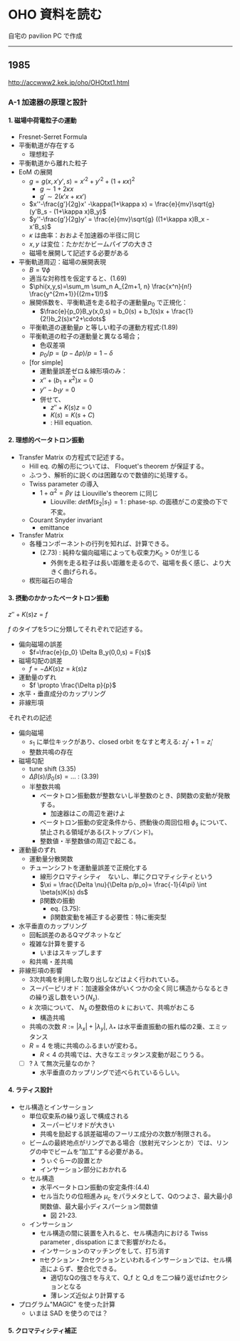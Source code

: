 # OHO 資料を読む

自宅の pavilion PC で作成

---

## 1985

http://accwww2.kek.jp/oho/OHOtxt1.html

### A-1 加速器の原理と設計

#### 1. 磁場中荷電粒子の運動

* Fresnet-Serret Formula
* 平衡軌道が存在する
  * 理想粒子
* 平衡軌道から離れた粒子
* EoM の展開
  * $g=g(x,x'y',s)=x'^2 +y'^2+(1+\kappa x)^2$
    * $g\sim 1+2\kappa x$
    * $g' \sim 2(\kappa' x+\kappa x')$
  * $x''-\frac{g'}{2g}x' -\kappa(1+\kappa x) = \frac{e}{mv}\sqrt{g} (y'B_s - (1+\kappa x)B_y)$
  * $y''-\frac{g'}{2g}y' = \frac{e}{mv}\sqrt{g} ((1+\kappa x)B_x - x'B_s)$
  * $\kappa$ は曲率：おおよそ加速器の半径に同じ
  * $x,y$ は変位：たかだかビームパイプの大きさ
  * 磁場を展開して記述する必要がある
* 平衡軌道周辺：磁場の展開表現
  * $B=\nabla \phi$
  * 適当な対称性を仮定すると、(1.69)
  * $\phi(x,y,s)=\sum_m \sum_n A_{2m+1, n} \frac{x^n}{n!} \frac{y^{2m+1}}{(2m+1)!}$
  * 展開係数を、平衡軌道を走る粒子の運動量$p_0$ で正規化：
    * $\frac{e}{p_0}B_y(x,0,s) = b_0(s) + b_1(s)x + \frac{1}{2!}b_2(s)x^2+\cdots$
  * 平衡軌道の運動量$p$ と等しい粒子の運動方程式:(1.89)
  * 平衡軌道の粒子の運動量と異なる場合；
    * 色収差項
    * $p_0/p = (p-\Delta p)/p = 1-\delta$
  * [for simple]
    * 運動量誤差ゼロ＆線形項のみ：
    * $x''+(b_1+\kappa^2)x=0$
    * $y''-b_1y=0$
    * 併せて、
      * $z''+K(s)z=0$
      * $K(s)=K(s+C)$
      * : Hill equation.

#### 2. 理想的ベータトロン振動

* Transfer Matrix の方程式で記述する。
  * Hill eq. の解の形については、 Floquet's theorem が保証する。
  * ふつう、解析的に説くのは困難なので数値的に処理する。
  * Twiss parameter の導入
    * $1+\alpha^2 = \beta\gamma$ は Liouville's theorem に同じ
      * Liouville: $det M(s_2|s_1) = 1$ : phase-sp. の面積がこの変換の下で不変。
  * Courant Snyder invariant
    * emittance
* Transfer Matrix
  * 各種コンポーネントの行列を知れば、計算できる。
    * (2.73) : 純粋な偏向磁場によっても収束力$K_0>0$が生じる
      * 外側を走る粒子は長い距離を走るので、磁場を長く感じ、より大きく曲げられる。
  * 楔形磁石の場合

#### 3. 摂動のかかったベータトロン振動

$z''+K(s)z=f$

$f$ のタイプを5つに分類してそれぞれで記述する。

* 偏向磁場の誤差
  * $f=\frac{e}{p_0} \Delta B_y(0,0,s) = F(s)$
* 磁場勾配の誤差
  * $f=-\Delta K(s)z = k(s)z$
* 運動量のずれ
  * $f \propto \frac{\Delta p}{p}$
* 水平・垂直成分のカップリング
* 非線形項

それぞれの記述
* 偏向磁場
  * $s_1$ に単位キックがあり、closed orbit をなすと考える: $z_f'+1 = z_i'$
  * 整数共鳴の存在
* 磁場勾配
  * tune shift (3.35)
  * $\Delta \beta(s)/\beta_0(s) = ...$ : (3.39)
  * 半整数共鳴
    * ベータトロン振動数が整数ないし半整数のとき、β関数の変動が発散する。
      * 加速器はこの周辺を避けよ
    * ベータトロン振動の安定条件から、摂動後の周回位相 $\phi_s$ について、禁止される領域がある(ストップバンド)。
    * 整数値・半整数値の周辺で起こる。
* 運動量のずれ
  * 運動量分散関数
  * チューンシフトを運動量誤差で正規化する
    * 線形クロマティシティ　ないし、単にクロマティシティという
    * $\xi = \frac{\Delta \nu}{\Delta p/p_o}= \frac{-1}{4\pi} \int \beta(s)K(s) ds$
    * β関数の振動
      * eq. (3.75):
      * β関数変動を補正する必要性：特に衝突型
* 水平垂直のカップリング
  * 回転誤差のあるQマグネットなど
  * 複雑な計算を要する
    * いまはスキップします
  * 和共鳴・差共鳴
* 非線形項の影響
  * 3次共鳴を利用した取り出しなどはよく行われている。
  * スーパーピリオド：加速器全体がいくつかの全く同じ構造からなるときの繰り返し数をいう($N_s$).
  * $k$ 次項について、 $N_s$ の整数倍の $k$ において、共鳴がおこる
    * 構造共鳴
  * 共鳴の次数 $R:= |\lambda_x|+|\lambda_y|$, $\lambda_*$ は水平垂直振動の振れ幅の2乗、エミッタンス
  * $R=4$ を境に共鳴のふるまいが変わる。
    * $R<4$ の共鳴では、大きなエミッタンス変動が起こりうる。
  * [ ] ? $\lambda$ て無次元量なのか？
    * 水平垂直のカップリングで述べられているらしい。

#### 4. ラティス設計

* セル構造とインサーション
  * 単位収束系の繰り返しで構成される
    * スーパーピリオドが大きい
    * 共鳴を励起する誤差磁場のフーリエ成分の次数が制限される。
  * ビームの最終地点がリングである場合（放射光マシンとか）では、リングの中でビームを”加工”する必要がある。
    * うぃぐらーの設置とか
    * インサーション部分におかれる
  * セル構造
    * 水平ベータトロン振動の安定条件:(4.4)
    * セル当たりの位相進み $\mu_c$ をパラメタとして、Qのつよさ、最大最小β関数値、最大最小ディスパーション間数値
      * 図 21-23.
  * インサーション
    * セル構造の間に装置を入れると、セル構造内における Twiss parameter , disspation にまで影響がわたる。
    * インサーションのマッチングをして、打ち消す
    * πセクション・2πセクションといわれるインサーションでは、セル構造によらず、整合化できる。
      * 適切なQの強さを与えて、Q_f と Q_d を二つ繰り返せばπセクションとなる
      * 薄レンズ近似より計算する
* プログラム"MAGIC" を使った計算
  * いまは SAD を使うのでは？

#### 5. クロマティシティ補正
